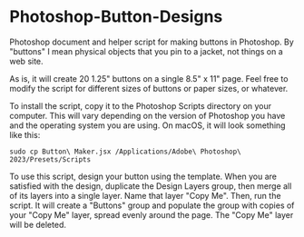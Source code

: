 # Photoshop-Button-Designs

Photoshop document and helper script for making buttons in Photoshop. By "buttons" I mean physical objects that you pin to a jacket, not things on a web site.

As is, it will create 20 1.25" buttons on a single 8.5" x 11" page. Feel free to modify the script for different sizes of buttons or paper sizes, or whatever.

To install the script, copy it to the Photoshop Scripts directory on your computer. This will vary depending on the version of Photoshop you have and the operating system you are using. On macOS, it will look something like this:

```sudo cp Button\ Maker.jsx /Applications/Adobe\ Photoshop\ 2023/Presets/Scripts```

To use this script, design your button using the template. When you are satisfied with the design, duplicate the Design Layers group, then merge all of its layers into a single layer. Name that layer "Copy Me". Then, run the script. It will create a "Buttons" group and populate the group with copies of your "Copy Me" layer, spread evenly around the page. The "Copy Me" layer will be deleted.
